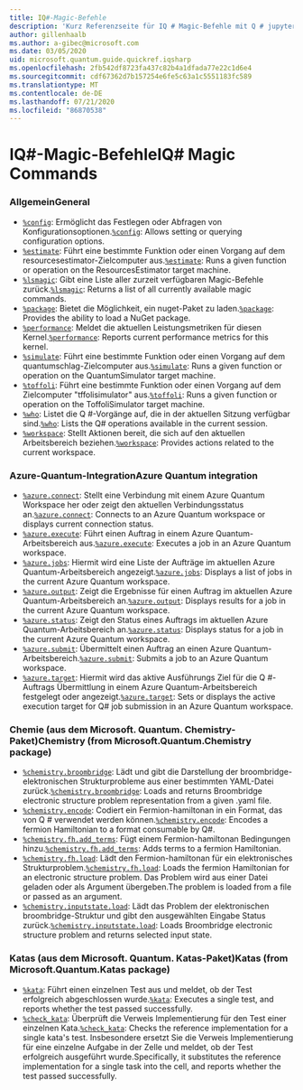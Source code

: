 ```yaml
---
title: IQ#-Magic-Befehle
description: 'Kurz Referenzseite für IQ # Magic-Befehle mit Q # jupyter Notebooks'
author: gillenhaalb
ms.author: a-gibec@microsoft.com
ms.date: 03/05/2020
uid: microsoft.quantum.guide.quickref.iqsharp
ms.openlocfilehash: 2fb542df8723fa437c82b4a1dfada77e22c1d6e4
ms.sourcegitcommit: cdf67362d7b157254e6fe5c63a1c5551183fc589
ms.translationtype: MT
ms.contentlocale: de-DE
ms.lasthandoff: 07/21/2020
ms.locfileid: "86870538"
---
```

# <a name="iq-magic-commands"></a><span data-ttu-id="a8dbe-103">IQ#-Magic-Befehle</span><span class="sxs-lookup"><span data-stu-id="a8dbe-103">IQ# Magic Commands</span></span>

### <a name="general"></a><span data-ttu-id="a8dbe-104">Allgemein</span><span class="sxs-lookup"><span data-stu-id="a8dbe-104">General</span></span>

- <span data-ttu-id="a8dbe-105">[`%config`](xref:microsoft.quantum.iqsharp.magic-ref.config): Ermöglicht das Festlegen oder Abfragen von Konfigurationsoptionen.</span><span class="sxs-lookup"><span data-stu-id="a8dbe-105">[`%config`](xref:microsoft.quantum.iqsharp.magic-ref.config): Allows setting or querying configuration options.</span></span>
- <span data-ttu-id="a8dbe-106">[`%estimate`](xref:microsoft.quantum.iqsharp.magic-ref.estimate): Führt eine bestimmte Funktion oder einen Vorgang auf dem resourcesestimator-Zielcomputer aus.</span><span class="sxs-lookup"><span data-stu-id="a8dbe-106">[`%estimate`](xref:microsoft.quantum.iqsharp.magic-ref.estimate): Runs a given function or operation on the ResourcesEstimator target machine.</span></span>
- <span data-ttu-id="a8dbe-107">[`%lsmagic`](xref:microsoft.quantum.iqsharp.magic-ref.lsmagic): Gibt eine Liste aller zurzeit verfügbaren Magic-Befehle zurück.</span><span class="sxs-lookup"><span data-stu-id="a8dbe-107">[`%lsmagic`](xref:microsoft.quantum.iqsharp.magic-ref.lsmagic): Returns a list of all currently available magic commands.</span></span>
- <span data-ttu-id="a8dbe-108">[`%package`](xref:microsoft.quantum.iqsharp.magic-ref.package): Bietet die Möglichkeit, ein nuget-Paket zu laden.</span><span class="sxs-lookup"><span data-stu-id="a8dbe-108">[`%package`](xref:microsoft.quantum.iqsharp.magic-ref.package): Provides the ability to load a NuGet package.</span></span>
- <span data-ttu-id="a8dbe-109">[`%performance`](xref:microsoft.quantum.iqsharp.magic-ref.performance): Meldet die aktuellen Leistungsmetriken für diesen Kernel.</span><span class="sxs-lookup"><span data-stu-id="a8dbe-109">[`%performance`](xref:microsoft.quantum.iqsharp.magic-ref.performance): Reports current performance metrics for this kernel.</span></span>
- <span data-ttu-id="a8dbe-110">[`%simulate`](xref:microsoft.quantum.iqsharp.magic-ref.simulate): Führt eine bestimmte Funktion oder einen Vorgang auf dem quantumschlag-Zielcomputer aus.</span><span class="sxs-lookup"><span data-stu-id="a8dbe-110">[`%simulate`](xref:microsoft.quantum.iqsharp.magic-ref.simulate): Runs a given function or operation on the QuantumSimulator target machine.</span></span>
- <span data-ttu-id="a8dbe-111">[`%toffoli`](xref:microsoft.quantum.iqsharp.magic-ref.toffoli): Führt eine bestimmte Funktion oder einen Vorgang auf dem Zielcomputer "tffolisimulator" aus.</span><span class="sxs-lookup"><span data-stu-id="a8dbe-111">[`%toffoli`](xref:microsoft.quantum.iqsharp.magic-ref.toffoli): Runs a given function or operation on the ToffoliSimulator target machine.</span></span>
- <span data-ttu-id="a8dbe-112">[`%who`](xref:microsoft.quantum.iqsharp.magic-ref.who): Listet die Q #-Vorgänge auf, die in der aktuellen Sitzung verfügbar sind.</span><span class="sxs-lookup"><span data-stu-id="a8dbe-112">[`%who`](xref:microsoft.quantum.iqsharp.magic-ref.who): Lists the Q# operations available in the current session.</span></span>
- <span data-ttu-id="a8dbe-113">[`%workspace`](xref:microsoft.quantum.iqsharp.magic-ref.workspace): Stellt Aktionen bereit, die sich auf den aktuellen Arbeitsbereich beziehen.</span><span class="sxs-lookup"><span data-stu-id="a8dbe-113">[`%workspace`](xref:microsoft.quantum.iqsharp.magic-ref.workspace): Provides actions related to the current workspace.</span></span>

### <a name="azure-quantum-integration"></a><span data-ttu-id="a8dbe-114">Azure-Quantum-Integration</span><span class="sxs-lookup"><span data-stu-id="a8dbe-114">Azure Quantum integration</span></span>

- <span data-ttu-id="a8dbe-115">[`%azure.connect`](xref:microsoft.quantum.iqsharp.magic-ref.azure.connect): Stellt eine Verbindung mit einem Azure Quantum Workspace her oder zeigt den aktuellen Verbindungsstatus an.</span><span class="sxs-lookup"><span data-stu-id="a8dbe-115">[`%azure.connect`](xref:microsoft.quantum.iqsharp.magic-ref.azure.connect): Connects to an Azure Quantum workspace or displays current connection status.</span></span>
- <span data-ttu-id="a8dbe-116">[`%azure.execute`](xref:microsoft.quantum.iqsharp.magic-ref.azure.execute): Führt einen Auftrag in einem Azure Quantum-Arbeitsbereich aus.</span><span class="sxs-lookup"><span data-stu-id="a8dbe-116">[`%azure.execute`](xref:microsoft.quantum.iqsharp.magic-ref.azure.execute): Executes a job in an Azure Quantum workspace.</span></span>
- <span data-ttu-id="a8dbe-117">[`%azure.jobs`](xref:microsoft.quantum.iqsharp.magic-ref.azure.jobs): Hiermit wird eine Liste der Aufträge im aktuellen Azure Quantum-Arbeitsbereich angezeigt.</span><span class="sxs-lookup"><span data-stu-id="a8dbe-117">[`%azure.jobs`](xref:microsoft.quantum.iqsharp.magic-ref.azure.jobs): Displays a list of jobs in the current Azure Quantum workspace.</span></span>
- <span data-ttu-id="a8dbe-118">[`%azure.output`](xref:microsoft.quantum.iqsharp.magic-ref.azure.output): Zeigt die Ergebnisse für einen Auftrag im aktuellen Azure Quantum-Arbeitsbereich an.</span><span class="sxs-lookup"><span data-stu-id="a8dbe-118">[`%azure.output`](xref:microsoft.quantum.iqsharp.magic-ref.azure.output): Displays results for a job in the current Azure Quantum workspace.</span></span>
- <span data-ttu-id="a8dbe-119">[`%azure.status`](xref:microsoft.quantum.iqsharp.magic-ref.azure.status): Zeigt den Status eines Auftrags im aktuellen Azure Quantum-Arbeitsbereich an.</span><span class="sxs-lookup"><span data-stu-id="a8dbe-119">[`%azure.status`](xref:microsoft.quantum.iqsharp.magic-ref.azure.status): Displays status for a job in the current Azure Quantum workspace.</span></span>
- <span data-ttu-id="a8dbe-120">[`%azure.submit`](xref:microsoft.quantum.iqsharp.magic-ref.azure.submit): Übermittelt einen Auftrag an einen Azure Quantum-Arbeitsbereich.</span><span class="sxs-lookup"><span data-stu-id="a8dbe-120">[`%azure.submit`](xref:microsoft.quantum.iqsharp.magic-ref.azure.submit): Submits a job to an Azure Quantum workspace.</span></span>
- <span data-ttu-id="a8dbe-121">[`%azure.target`](xref:microsoft.quantum.iqsharp.magic-ref.azure.target): Hiermit wird das aktive Ausführungs Ziel für die Q #-Auftrags Übermittlung in einem Azure Quantum-Arbeitsbereich festgelegt oder angezeigt.</span><span class="sxs-lookup"><span data-stu-id="a8dbe-121">[`%azure.target`](xref:microsoft.quantum.iqsharp.magic-ref.azure.target): Sets or displays the active execution target for Q# job submission in an Azure Quantum workspace.</span></span>

### <a name="chemistry-from-microsoftquantumchemistry-package"></a><span data-ttu-id="a8dbe-122">Chemie (aus dem Microsoft. Quantum. Chemistry-Paket)</span><span class="sxs-lookup"><span data-stu-id="a8dbe-122">Chemistry (from Microsoft.Quantum.Chemistry package)</span></span>

- <span data-ttu-id="a8dbe-123">[`%chemistry.broombridge`](xref:microsoft.quantum.iqsharp.magic-ref.chemistry.broombridge): Lädt und gibt die Darstellung der broombridge-elektronischen Strukturprobleme aus einer bestimmten YAML-Datei zurück.</span><span class="sxs-lookup"><span data-stu-id="a8dbe-123">[`%chemistry.broombridge`](xref:microsoft.quantum.iqsharp.magic-ref.chemistry.broombridge): Loads and returns Broombridge electronic structure problem representation from a given .yaml file.</span></span>
- <span data-ttu-id="a8dbe-124">[`%chemistry.encode`](xref:microsoft.quantum.iqsharp.magic-ref.chemistry.encode): Codiert ein Fermion-hamiltonan in ein Format, das von Q # verwendet werden können.</span><span class="sxs-lookup"><span data-stu-id="a8dbe-124">[`%chemistry.encode`](xref:microsoft.quantum.iqsharp.magic-ref.chemistry.encode): Encodes a fermion Hamiltonian to a format consumable by Q#.</span></span>
- <span data-ttu-id="a8dbe-125">[`%chemistry.fh.add_terms`](xref:microsoft.quantum.iqsharp.magic-ref.chemistry.fh.add_terms): Fügt einem Fermion-hamiltonan Bedingungen hinzu.</span><span class="sxs-lookup"><span data-stu-id="a8dbe-125">[`%chemistry.fh.add_terms`](xref:microsoft.quantum.iqsharp.magic-ref.chemistry.fh.add_terms): Adds terms to a fermion Hamiltonian.</span></span>
- <span data-ttu-id="a8dbe-126">[`%chemistry.fh.load`](xref:microsoft.quantum.iqsharp.magic-ref.chemistry.fh.load): Lädt den Fermion-hamiltonan für ein elektronisches Strukturproblem.</span><span class="sxs-lookup"><span data-stu-id="a8dbe-126">[`%chemistry.fh.load`](xref:microsoft.quantum.iqsharp.magic-ref.chemistry.fh.load): Loads the fermion Hamiltonian for an electronic structure problem.</span></span> <span data-ttu-id="a8dbe-127">Das Problem wird aus einer Datei geladen oder als Argument übergeben.</span><span class="sxs-lookup"><span data-stu-id="a8dbe-127">The problem is loaded from a file or passed as an argument.</span></span>
- <span data-ttu-id="a8dbe-128">[`%chemistry.inputstate.load`](xref:microsoft.quantum.iqsharp.magic-ref.chemistry.inputstate.load): Lädt das Problem der elektronischen broombridge-Struktur und gibt den ausgewählten Eingabe Status zurück.</span><span class="sxs-lookup"><span data-stu-id="a8dbe-128">[`%chemistry.inputstate.load`](xref:microsoft.quantum.iqsharp.magic-ref.chemistry.inputstate.load): Loads Broombridge electronic structure problem and returns selected input state.</span></span>

### <a name="katas-from-microsoftquantumkatas-package"></a><span data-ttu-id="a8dbe-129">Katas (aus dem Microsoft. Quantum. Katas-Paket)</span><span class="sxs-lookup"><span data-stu-id="a8dbe-129">Katas (from Microsoft.Quantum.Katas package)</span></span>

- <span data-ttu-id="a8dbe-130">[`%kata`](xref:microsoft.quantum.iqsharp.magic-ref.kata): Führt einen einzelnen Test aus und meldet, ob der Test erfolgreich abgeschlossen wurde.</span><span class="sxs-lookup"><span data-stu-id="a8dbe-130">[`%kata`](xref:microsoft.quantum.iqsharp.magic-ref.kata): Executes a single test, and reports whether the test passed successfully.</span></span>
- <span data-ttu-id="a8dbe-131">[`%check_kata`](xref:microsoft.quantum.iqsharp.magic-ref.check_kata): Überprüft die Verweis Implementierung für den Test einer einzelnen Kata.</span><span class="sxs-lookup"><span data-stu-id="a8dbe-131">[`%check_kata`](xref:microsoft.quantum.iqsharp.magic-ref.check_kata): Checks the reference implementation for a single kata's test.</span></span>
    <span data-ttu-id="a8dbe-132">Insbesondere ersetzt Sie die Verweis Implementierung für eine einzelne Aufgabe in der Zelle und meldet, ob der Test erfolgreich ausgeführt wurde.</span><span class="sxs-lookup"><span data-stu-id="a8dbe-132">Specifically, it substitutes the reference implementation for a single task into the cell, and reports whether the test passed successfully.</span></span>
